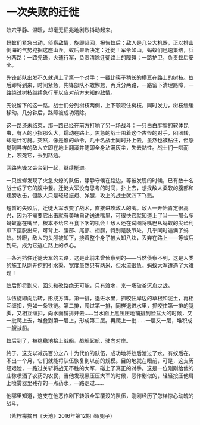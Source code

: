 # 一次失败的迁徙

蚁穴平静、温暖，却毫无征兆地剧烈抖动起来。 

蚂蚁们紧急出动，侦察敌情，旋即赶回，报告蚁后：敌人是几台大机器，正以排山倒海的气势挖掘这座山丘。蚁后果断决定：迁徙！军令如山，蚂蚁们迅速集结，兵分两路：一路先锋，火速行军，负责清除迁徙路上的障碍；一路护卫，负责蚁后安全。 

先锋部队出发不久就遇上了第一个对手：一截比筷子稍长的横亘在路上的树枝。蚁后即将到来，时间紧急，先锋部队不敢懈怠，再兵分两路，一路留下清理路障，一路绕过树枝继续急行军以应对前方未知的敌情。 

先说留下的这一路。战士们分列树枝两側，上下颚咬住树枝，同时发力，树枝缓缓移动。几分钟后，路障被成功清除。 

这一路还未结束，那一路已经在前方打响了另一场战斗：一只白白胖胖的软体昆虫，有人的小指那么大，蠕动在路上。焦急的战士围着这个古怪的对手，团团转，却无计可施。突然，像是谁的命令，几十名战士同时扑上去，虽然也被粘住，但感觉到异样的敌人立即在地上翻滚并随即全身沾满灰尘，失去黏性。战士们一哄而上，咬死它，丢到路边。 

两路先锋又会合到一起，继续挺进。 

一只螳螂发现了火急火燎的队伍，静静守候在路边，等被发现的时候，已有数十名战士成了它的腹中餐。迁徙大军没有思考的时间，扑上去，想找敌人柔软的腹部和翅膀攻击，但敌人只是轻轻振翅、弹腿，攻上的战士就四下飞溅。 

短暂的失败后，迁徙大军改变了战术，直接进攻敌人的嘴。敌人一开始肯定很高兴，因为不需要它出击就有美味自动送进嘴里，可很快它就知道上了当——那么多蚂蚁塞在嘴里，根本不给它吞食下咽的机会！敌人还在试图将嘴巴从蚂蚁的尖齿利爪下摆脱出来，可背上、腹部、尾部、翅膀，特别是肢节处，几乎同时遍满了蚂蚁。转眼，敌人的头颅被卸下，接着整个身子被大卸八块，丢弃在路上——等蚁后到来，成为它逃亡路上的点心。 

一条河挡住迁徙大军的去路，这是此前未曾侦察到的——当然侦察不到，这是人类的施工队刚开挖的引水渠，宽度虽然只有两米，但水流很急。蚂蚁大军遭遇了大难题！ 

蚁后即将到来，回头和改路绝无可能，只有渡水，来一场破釜沉舟之战。 

队伍旋即向后转，形成方阵。第一排，退进水里，抓咬住岸边的草根和泥土，再相互缠扣，宛如一条铁链。第二排，爬过第一排，同样退进水里，抓咬住第一排的腿脚，又相互缠扣，向水面铺排开去……当水面上黑压压地铺排到脸盆大的时候，又一批爬上去，堆叠到第一层上，形成第二层。再爬上一批……一层又一层，堆积成一艘战船。 

蚁后到了，被稳稳地抬上战船。战船起航，驶向对岸。 

终于，这支以减员百分之八十为代价的队伍，成功地将蚁后渡过了水。有蚁后在，不出一个月，它们就能将队伍恢复到以前的规模。目的地就在眼前，可是，这支历经艰险，一路过关斩将战无不胜的大军，碰上了真正的对手。这是一位刚刚给他的庄稼喷洒了农药的农民，当他发现黑压压大军的时候，恶作剧似的，轻轻按压他肩上喷雾器里残存的一点药水，一路走过…… 

他哪里知道，这支在他恶作剧下转眼全军覆没的队伍，刚刚经历了怎样惊心动魄的战斗。 

（紫柠檬摘自《天池》2016年第12期 图/兜子）